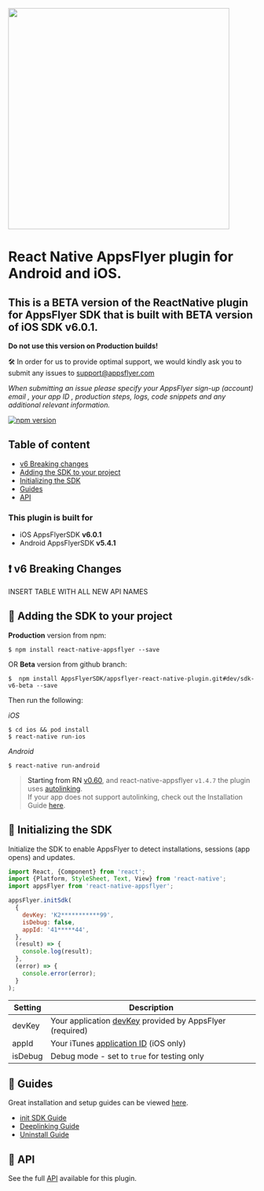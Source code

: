 
<img src="https://www.appsflyer.com/wp-content/uploads/2016/11/logo-1.svg"  width="450">

# React Native AppsFlyer plugin for Android and iOS.

## This is a BETA version of the ReactNative plugin for AppsFlyer SDK that is built with BETA version of iOS SDK v6.0.1. 
**Do not use this version on Production builds!** 

🛠 In order for us to provide optimal support, we would kindly ask you to submit any issues to support@appsflyer.com

*When submitting an issue please specify your AppsFlyer sign-up (account) email , your app ID , production steps, logs, code snippets and any additional relevant information.*

[![npm version](https://badge.fury.io/js/react-native-appsflyer.svg)](https://badge.fury.io/js/react-native-appsflyer) 


## Table of content

- [v6 Breaking changes](#v6-breaking-changes)
- [Adding the SDK to your project](#installation)
- [Initializing the SDK](#init-sdk)
- [Guides](#guides)
- [API](#api) 
  
### <a id="plugin-build-for"> This plugin is built for

- iOS AppsFlyerSDK **v6.0.1**
- Android AppsFlyerSDK **v5.4.1**

## <a id="v6-breaking-changes"> ❗ v6 Breaking Changes

INSERT TABLE WITH ALL NEW API NAMES

## <a id="installation"> 📲 Adding the SDK to your project

**Production** version from npm: 
```
$ npm install react-native-appsflyer --save
```
OR
**Beta** version from github branch: 
```
$  npm install AppsFlyerSDK/appsflyer-react-native-plugin.git#dev/sdk-v6-beta --save
```



Then run the following:

*iOS*
```
$ cd ios && pod install
$ react-native run-ios
```

*Android*
```
$ react-native run-android
```

> Starting from RN [v0.60](https://facebook.github.io/react-native/blog/2019/07/03/version-60), and react-native-appsflyer `v1.4.7` the plugin uses [autolinking](https://github.com/react-native-community/cli/blob/master/docs/autolinking.md). <br/>
If your app does not support autolinking, check out the Installation Guide [here](./Docs/Installation.md).

## <a id="init-sdk"> 🚀 Initializing the SDK

Initialize the SDK to enable AppsFlyer to detect installations, sessions (app opens) and updates.  

```javascript
import React, {Component} from 'react';
import {Platform, StyleSheet, Text, View} from 'react-native';
import appsFlyer from 'react-native-appsflyer';

appsFlyer.initSdk(
  {
    devKey: 'K2***********99',
    isDebug: false,
    appId: '41*****44',
  },
  (result) => {
    console.log(result);
  },
  (error) => {
    console.error(error);
  }
);
```

| Setting  | Description   |
| -------- | ------------- |
| devKey   | Your application [devKey](https://support.appsflyer.com/hc/en-us/articles/211719806-Global-app-settings-#sdk-dev-key) provided by AppsFlyer (required)  |
| appId      | Your iTunes [application ID](https://support.appsflyer.com/hc/en-us/articles/207377436-Adding-a-new-app#available-in-the-app-store-google-play-store-windows-phone-store)  (iOS only)  |
| isDebug    | Debug mode - set to `true` for testing only  |


 ## <a id="guides"> 📖 Guides

Great installation and setup guides can be viewed [here](/Docs/Guides.md).
- [init SDK Guide](/Docs/Guides.md#init-sdk)
- [Deeplinking Guide](/Docs/Guides.md#deeplinking)
- [Uninstall Guide](/Docs/Guides.md#measure-app-uninstalls)



## <a id="api"> 📑 API
  
See the full [API](/Docs/API.md) available for this plugin.

